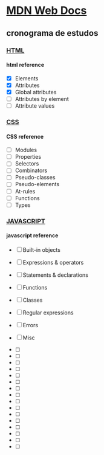 # [MDN Web Docs](https://developer.mozilla.org/en-US/)

## cronograma de estudos

### [HTML](https://developer.mozilla.org/en-US/docs/Web/HTML)
#### html reference
- [x] Elements
- [x] Attributes
- [x] Global attributes
- [ ] Attributes by element
- [ ] Attribute values

### [CSS](https://developer.mozilla.org/en-US/docs/Web/CSS)
#### CSS reference
- [ ] Modules
- [ ] Properties
- [ ] Selectors
- [ ] Combinators
- [ ] Pseudo-classes
- [ ] Pseudo-elements
- [ ] At-rules
- [ ] Functions
- [ ] Types

### [JAVASCRIPT](https://developer.mozilla.org/en-US/docs/Web/JavaScript)
#### javascript reference
- [ ] Built-in objects
- [ ] Expressions & operators
- [ ] Statements & declarations
- [ ] Functions
- [ ] Classes
- [ ] Regular expressions
- [ ] Errors
- [ ] Misc

- [ ] 
- [ ] 
- [ ] 
- [ ] 
- [ ] 
- [ ] 
- [ ] 
- [ ] 
- [ ] 
- [ ] 
- [ ] 
- [ ] 
- [ ] 
- [ ] 
- [ ] 
- [ ] 
